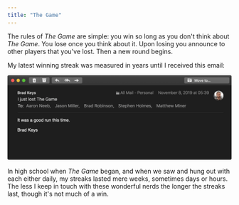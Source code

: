 ```yaml
---
title: "The Game"
---
```


The rules of *The Game* are simple: you win so long as you don't think about *The Game*. You lose once you think about it. Upon losing you announce to other players that you've lost. Then a new round begins.

My latest winning streak was measured in years until I received this email:

![Losing The Game email](/images/the-game.png)

In high school when *The Game* began, and when we saw and hung out with each either daily, my streaks lasted mere weeks, sometimes days or hours. The less I keep in touch with these wonderful nerds the longer the streaks last, though it's not much of a win.
